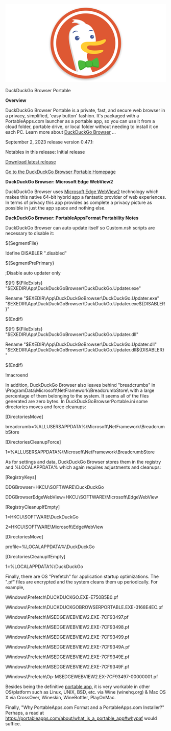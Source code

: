 ![image info](./duckduckgobrowserportable_readme_version_0.47.1_gh_files/media/image1.png)

DuckDuckGo Browser Portable

**Overview**

DuckDuckGo Browser Portable is a private, fast, and secure web browser
in a privacy, simplified, \'easy button\' fashion. It\'s packaged with a
PortableApps.com launcher as a portable app, so you can use it from a
cloud folder, portable drive, or local folder without needing to install
it on each PC. Learn more about [DuckDuckGo
Browser](https://www.duckduckgo.com/) ...

September 2, 2023 release version 0.47.1:

Notables in this release: Initial release

[Download latest
release](https://github.com/hoabut/DuckDuckGoBrowserPortable/releases/tag/v0.47.1)

[Go to the DuckDuckGo Browser Portable
Homepage](https://portableapps.com/node/68697)

**DuckDuckGo Browser: Microsoft Edge WebView2**

DuckDuckGo Browser uses [Microsoft Edge
WebView2](https://learn.microsoft.com/en-us/microsoft-edge/webview2/)
technology which makes this native 64-bit hybrid app a fantastic
provider of web experiences. In terms of privacy this app provides as
complete a privacy picture as possible in just the app space and nothing
else.

**DuckDuckGo Browser: PortableAppsFormat Portability Notes**

DuckDuckGo Browser can auto update itself so Custom.nsh scripts are
necessary to disable it:

\${SegmentFile}

!define DISABLER \".disabled\"

\${SegmentPrePrimary}

;Disable auto updater only

\${If} \${FileExists}
\"\$EXEDIR\\App\\DuckDuckGoBrowser\\DuckDuckGo.Updater.exe\"

Rename \"\$EXEDIR\\App\\DuckDuckGoBrowser\\DuckDuckGo.Updater.exe\"
\"\$EXEDIR\\App\\DuckDuckGoBrowser\\DuckDuckGo.Updater.exe\${DISABLER}\"

\${EndIf}

\${If} \${FileExists}
\"\$EXEDIR\\App\\DuckDuckGoBrowser\\DuckDuckGo.Updater.dll\"

Rename \"\$EXEDIR\\App\\DuckDuckGoBrowser\\DuckDuckGo.Updater.dll\"
\"\$EXEDIR\\App\\DuckDuckGoBrowser\\DuckDuckGo.Updater.dll\${DISABLER}\"

\${EndIf}

!macroend

In addition, DuckDuckGo Browser also leaves behind "breadcrumbs" in
\\ProgramData\\Microsoft\\NetFramework\\BreadcrumbStore\\ with a large
percentage of them belonging to the system. It seems all of the files
generated are zero bytes. In DuckDuckGoBrowserPortable.ini some
directories moves and force cleanups:

\[DirectoriesMove\]

breadcrumb=%ALLUSERSAPPDATA%\\Microsoft\\NetFramework\\BreadcrumbStore

\[DirectoriesCleanupForce\]

1=%ALLUSERSAPPDATA%\\Microsoft\\NetFramework\\BreadcrumbStore

As for settings and data, DuckDuckGo Browser stores them in the registry
and %LOCALAPPDATA% which again requires adjustments and cleanups:

\[RegistryKeys\]

DDGBrowser=HKCU\\SOFTWARE\\DuckDuckGo

DDGBrowserEdgeWebView=HKCU\\SOFTWARE\\Microsoft\\EdgeWebView

\[RegistryCleanupIfEmpty\]

1=HKCU\\SOFTWARE\\DuckDuckGo

2=HKCU\\SOFTWARE\\Microsoft\\EdgeWebView

\[DirectoriesMove\]

profile=%LOCALAPPDATA%\\DuckDuckGo

\[DirectoriesCleanupIfEmpty\]

1=%LOCALAPPDATA%\\DuckDuckGo

Finally, there are OS "Prefetch" for application startup optimizations.
The ".pf" files are encrypted and the system cleans them up
periodically. For example,

\\Windows\\Prefetch\\DUCKDUCKGO.EXE-E750B5B0.pf

\\Windows\\Prefetch\\DUCKDUCKGOBROWSERPORTABLE.EXE-3168E4EC.pf

\\Windows\\Prefetch\\MSEDGEWEBVIEW2.EXE-7CF93497.pf

\\Windows\\Prefetch\\MSEDGEWEBVIEW2.EXE-7CF93498.pf

\\Windows\\Prefetch\\MSEDGEWEBVIEW2.EXE-7CF93499.pf

\\Windows\\Prefetch\\MSEDGEWEBVIEW2.EXE-7CF9349A.pf

\\Windows\\Prefetch\\MSEDGEWEBVIEW2.EXE-7CF9349E.pf

\\Windows\\Prefetch\\MSEDGEWEBVIEW2.EXE-7CF9349F.pf

\\Windows\\Prefetch\\Op-MSEDGEWEBVIEW2.EX-7CF93497-00000001.pf

Besides being the definitive [portable
app](https://portableapps.com/about/what_is_a_portable_app), it is very
workable in other OS/platform such as Linux, UNIX, BSD, etc. via Wine
(winehq.org) & Mac OS X via CrossOver, Wineskin, WineBottler, PlayOnMac.

Finally, "Why PortableApps.com Format and a PortableApps.com Installer?"
Perhaps, a read at
<https://portableapps.com/about/what_is_a_portable_app#whypaf> would
suffice.